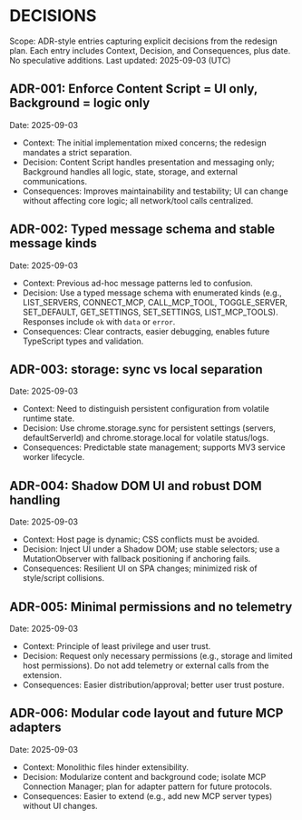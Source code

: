 # DECISIONS

Scope: ADR-style entries capturing explicit decisions from the redesign plan. Each entry includes Context, Decision, and Consequences, plus date. No speculative additions.
Last updated: 2025-09-03 (UTC)

## ADR-001: Enforce Content Script = UI only, Background = logic only

Date: 2025-09-03

- Context: The initial implementation mixed concerns; the redesign mandates a strict separation.
- Decision: Content Script handles presentation and messaging only; Background handles all logic, state, storage, and external communications.
- Consequences: Improves maintainability and testability; UI can change without affecting core logic; all network/tool calls centralized.

## ADR-002: Typed message schema and stable message kinds

Date: 2025-09-03

- Context: Previous ad-hoc message patterns led to confusion.
- Decision: Use a typed message schema with enumerated kinds (e.g., LIST_SERVERS, CONNECT_MCP, CALL_MCP_TOOL, TOGGLE_SERVER, SET_DEFAULT, GET_SETTINGS, SET_SETTINGS, LIST_MCP_TOOLS). Responses include `ok` with `data` or `error`.
- Consequences: Clear contracts, easier debugging, enables future TypeScript types and validation.

## ADR-003: storage: sync vs local separation

Date: 2025-09-03

- Context: Need to distinguish persistent configuration from volatile runtime state.
- Decision: Use chrome.storage.sync for persistent settings (servers, defaultServerId) and chrome.storage.local for volatile status/logs.
- Consequences: Predictable state management; supports MV3 service worker lifecycle.

## ADR-004: Shadow DOM UI and robust DOM handling

Date: 2025-09-03

- Context: Host page is dynamic; CSS conflicts must be avoided.
- Decision: Inject UI under a Shadow DOM; use stable selectors; use a MutationObserver with fallback positioning if anchoring fails.
- Consequences: Resilient UI on SPA changes; minimized risk of style/script collisions.

## ADR-005: Minimal permissions and no telemetry

Date: 2025-09-03

- Context: Principle of least privilege and user trust.
- Decision: Request only necessary permissions (e.g., storage and limited host permissions). Do not add telemetry or external calls from the extension.
- Consequences: Easier distribution/approval; better user trust posture.

## ADR-006: Modular code layout and future MCP adapters

Date: 2025-09-03

- Context: Monolithic files hinder extensibility.
- Decision: Modularize content and background code; isolate MCP Connection Manager; plan for adapter pattern for future protocols.
- Consequences: Easier to extend (e.g., add new MCP server types) without UI changes.
